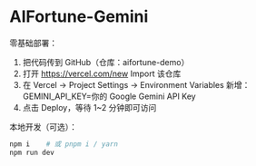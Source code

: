 # AIFortune-Gemini

零基础部署：
1. 把代码传到 GitHub（仓库：aifortune-demo）
2. 打开 https://vercel.com/new Import 该仓库
3. 在 Vercel → Project Settings → Environment Variables 新增：
   GEMINI_API_KEY=你的 Google Gemini API Key
4. 点击 Deploy，等待 1~2 分钟即可访问

本地开发（可选）：
```bash
npm i    # 或 pnpm i / yarn
npm run dev
